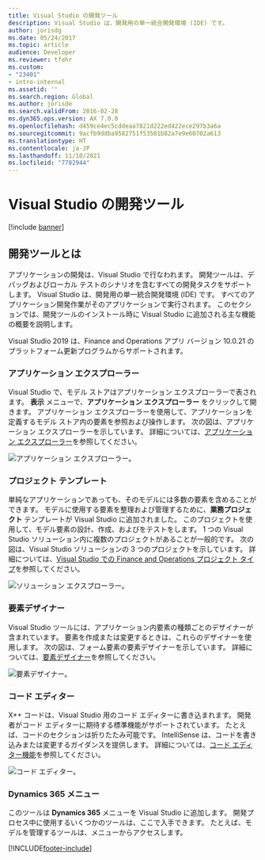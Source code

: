 ```yaml
---
title: Visual Studio の開発ツール
description: Visual Studio は、開発用の単一統合開発環境 (IDE) です。
author: jorisdg
ms.date: 05/24/2017
ms.topic: article
audience: Developer
ms.reviewer: tfehr
ms.custom:
- "23401"
- intro-internal
ms.assetid: ''
ms.search.region: Global
ms.author: jorisde
ms.search.validFrom: 2016-02-28
ms.dyn365.ops.version: AX 7.0.0
ms.openlocfilehash: d459ce4ec5cddeaa7821d222ed422ece297b3a6a
ms.sourcegitcommit: 9acfb9ddba9582751f53501b82a7e9e60702a613
ms.translationtype: HT
ms.contentlocale: ja-JP
ms.lasthandoff: 11/10/2021
ms.locfileid: "7782944"
---
```

# <a name="development-tools-in-visual-studio"></a>Visual Studio の開発ツール

[!include [banner](../includes/banner.md)]

## <a name="what-are-the-development-tools"></a>開発ツールとは
アプリケーションの開発は、Visual Studio で行なわれます。 開発ツールは、デバッグおよびローカル テストのシナリオを含むすべての開発タスクをサポートします。 Visual Studio は、開発用の単一統合開発環境 (IDE) です。 すべてのアプリケーション開発作業がそのアプリケーションで実行されます。 このセクションでは、開発ツールのインストール時に Visual Studio に追加される主な機能の概要を説明します。

Visual Studio 2019 は、Finance and Operations アプリ バージョン 10.0.21 のプラットフォーム更新プログラムからサポートされます。

### <a name="application-explorer"></a>アプリケーション エクスプローラー
Visual Studio で、モデル ストアはアプリケーション エクスプローラーで表されます。 **表示** メニューで、**アプリケーション** **エクスプローラー** をクリックして開きます。 アプリケーション エクスプローラーを使用して、アプリケーションを定義するモデル ストア内の要素を参照および操作します。 次の図は、アプリケーション エクスプローラーを示しています。 詳細については、[アプリケーション エクスプローラー](application-explorer.md)を参照してください。

![アプリケーション エクスプローラー。](media/1_devotoolsconcept.png)

### <a name="the-project-template"></a>プロジェクト テンプレート
単純なアプリケーションであっても、そのモデルには多数の要素を含めることができます。 モデルに使用する要素を整理および管理するために、**業務プロジェクト** テンプレートが Visual Studio に追加されました。 このプロジェクトを使用して、モデル要素の設計、作成、およびをテストをします。 1 つの Visual Studio ソリューション内に複数のプロジェクトがあることが一般的です。 次の図は、Visual Studio ソリューションの 3 つのプロジェクトを示しています。 詳細については、[Visual Studio での Finance and Operations プロジェクト タイプ](projects.md)を参照してください。

![ソリューション エクスプローラー。](media/2_devotoolsconcept.png)

### <a name="element-designers"></a>要素デザイナー
Visual Studio ツールには、アプリケーション内要素の種類ごとのデザイナーが含まれています。 要素を作成または変更するときは、これらのデザイナーを使用します。 次の図は、フォーム要素の要素デザイナーを示しています。 詳細については、[要素デザイナー](element-designers.md)を参照してください。

![要素デザイナー。](media/3_devotoolsconcept.png)

### <a name="code-editor"></a>コード エディター
X++ コードは、Visual Studio 用のコード エディターに書き込まれます。 開発者がコード エディターに期待する標準機能がサポートされています。 たとえば、コードのセクションは折りたたみ可能です。 IntelliSense は、コードを書き込みまたは変更するガイダンスを提供します。 詳細については、[コード エディター機能](code-editor.md)を参照してください。

![コード エディター。](media/4_devotoolsconcept.png)

### <a name="dynamics-365-menu"></a>Dynamics 365 メニュー
このツールは **Dynamics 365** メニューを Visual Studio に追加します。 開発プロセス中に使用するいくつかのツールは、ここで入手できます。 たとえば、モデルを管理するツールは、メニューからアクセスします。

[!INCLUDE[footer-include](../../../includes/footer-banner.md)]
